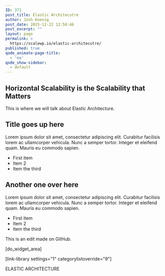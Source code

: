 ```yaml
---
ID: 371
post_title: Elastic Architecutre
author: Josh Koenig
post_date: 2015-12-22 12:58:46
post_excerpt: ""
layout: page
permalink: >
  https://scalewp.io/elastic-architecutre/
published: true
qode_animate-page-title:
  - 'no'
qode_show-sidebar:
  - default
---
```

## Horizontal Scalability is the Scalability that Matters ##

This is where we will talk about Elastic Architecture.

<div class="bulletbox bb-left">
<h2>Title goes up here</h2>
Lorem ipsum dolor sit amet, consectetur adipiscing elit. Curabitur facilisis lorem ac ullamcorper vehicula. Nunc a semper tortor. Integer et eleifend quam. Mauris eu commodo sapien.
<ul>
  <li>First item</li>
  <li>Item 2</li>
  <li>Item the third</li>
</ul>
</div>
<div class="bulletbox bb-right">
<h2>Another one over here</h2>
<p>Lorem ipsum dolor sit amet, consectetur adipiscing elit. Curabitur facilisis lorem ac ullamcorper vehicula. Nunc a semper tortor. Integer et eleifend quam. Mauris eu commodo sapien.</p>

<ul>
  <li>First item</li>
  <li>Item 2</li>
  <li>Item the third</li>
</ul>
</div>

This is an edit made on GitHub.

[do_widget_area]

[link-library settings="1" categorylistoverride="9"]

<div>
  <a class="loopnext" href="/elastic-architecture/"><i class="fa fa-angle-down"></i></a>
  <div class="pageloop" id="id11">
  <div>ELASTIC ARCHITECTURE</div>
</div>